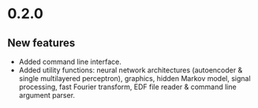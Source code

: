 # 0.2.0

## New features

- Added command line interface.
- Added utility functions: neural network architectures (autoencoder & single multilayered perceptron), graphics, hidden Markov model, signal processing, fast Fourier transform, EDF file reader & command line argument parser.

